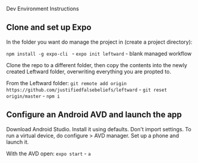 Dev Environment Instructions

## Clone and set up Expo

In the folder you want do manage the project in (create a project directory):

`npm install -g expo-cli ` - `expo init leftward` - blank managed workflow

Clone the repo to a different folder, then copy the contents into the newly created Leftward folder, overwriting everything you are propted to.

From the Leftward folder: `git remote add origin https://github.com/justifiedfalsebeliefs/leftward` - `git reset origin/master` - `npm i`

## Configure an Android AVD and launch the app

Download Android Studio. Install it using defaults. Don't import settings.
To run a virtual device, do configure > AVD manager. Set up a phone and launch it.

With the AVD open: `expo start` - `a`
